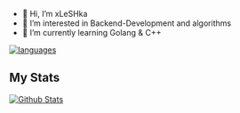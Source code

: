 - 👋 Hi, I’m xLeSHka
- 👀 I’m interested in Backend-Development and algorithms
- 🌱 I’m currently learning Golang & C++
<p align="left">
  <a href="https://skillicons.dev">
    <img src="https://skillicons.dev/icons?i=golang,cpp,md,c#,postgresql,redis,docker,postman,git,obsidian" alt="languages"/><br />
  </a>
</p>

## My Stats
<a href="https://github.com/anuraghazra/github-readme-stats">
  <img src="https://github-readme-stats.vercel.app/api?username=xLeSHka&hide_rank=true&theme=dracula" alt="Github Stats"/>
</a>
